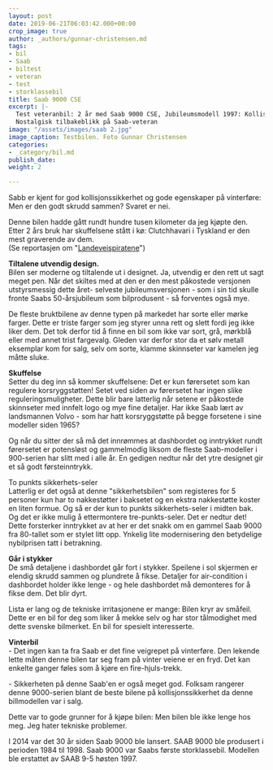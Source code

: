 ```yaml
---
layout: post
date: 2019-06-21T06:03:42.000+00:00
crop_image: true
author: _authors/gunnar-christensen.md
tags:
- bil
- Saab
- biltest
- veteran
- test
- storklassebil
title: Saab 9000 CSE
excerpt: |-
  Test veteranbil: 2 år med Saab 9000 CSE, Jubileumsmodell 1997: Kollisjonssikker vinterbil, men mye unødvendig teknisk tull. Skuffelsene har stått i kø.
  Nostalgisk tilbakeblikk på Saab-veteran
image: "/assets/images/saab 2.jpg"
image_caption: Testbilen. Foto Gunnar Christensen
categories:
- _category/bil.md
publish_date: 
weight: 2

---
```

Sabb er kjent for god kollisjonssikkerhet og gode egenskaper på vinterføre: Men er den godt skrudd sammen? Svaret er nei.

Denne bilen hadde gått rundt hundre tusen kilometer da jeg kjøpte den. Etter 2 års bruk har skuffelsene stått i kø: Clutchhavari i Tyskland er den mest graverende av dem.  
(Se reportasjen om "[Landeveispiratene](http://www.helping.no/landeveispiratene.htm)")

**Tiltalene utvendig design.**  
Bilen ser moderne og tiltalende ut i designet. Ja, utvendig er den rett ut sagt meget pen. Når det skiltes med at den er den mest påkostede versjonen utstyrsmessig dette året- selveste jubileumsversjonen - som i sin tid skulle fronte Saabs 50-årsjubileum som bilprodusent - så forventes også mye.

De fleste bruktbilene av denne typen på markedet har sorte eller mørke farger. Dette er triste farger som jeg styrer unna rett og slett fordi jeg ikke liker dem. Det tok derfor tid å finne en bil som ikke var sort, grå, mørkblå eller med annet trist fargevalg. Gleden var derfor stor da et sølv metall eksemplar kom for salg, selv om sorte, klamme skinnseter var kamelen jeg måtte sluke.

**Skuffelse**  
Setter du deg inn så kommer skuffelsene: Det er kun førersetet som kan regulere korsryggstøtten! Setet ved siden av førersetet har ingen slike reguleringsmuligheter. Dette blir bare latterlig når setene er påkostede skinnseter med innfelt logo og mye fine detaljer. Har ikke Saab lært av landsmannen Volvo - som har hatt korsryggstøtte på begge forsetene i sine modeller siden 1965?

Og når du sitter der så må det innrømmes at dashbordet og inntrykket rundt førersetet er potensløst og gammelmodig liksom de fleste Saab-modeller i 900-serien har slitt med i alle år. En gedigen nedtur når det ytre designet gir et så godt førsteinntrykk.

To punkts sikkerhets-seler  
Latterlig er det også at denne "sikkerhetsbilen" som registeres for 5 personer kun har to nakkestøtter i baksetet og en ekstra nakkestøtte koster en liten formue. Og så er der kun to punkts sikkerhets-seler i midten bak. Og det er ikke mulig å ettermontere tre-punkts-seler. Det er nedtur det! Dette forsterker inntrykket av at her er det snakk om en gammel Saab 9000 fra 80-tallet som er stylet litt opp. Ynkelig lite modernisering den betydelige nybilprisen tatt i betrakning.

**Går i stykker**  
De små detaljene i dashbordet går fort i stykker. Speilene i sol skjermen er elendig skrudd sammen og plundrete å fikse. Detaljer for air-condition i dashbordet holder ikke lenge - og hele dashbordet må demonteres for å fikse dem. Det blir dyrt.

Lista er lang og de tekniske irritasjonene er mange: Bilen kryr av småfeil. Dette er en bil for deg som liker å mekke selv og har stor tålmodighet med dette svenske bilmerket. En bil for spesielt interesserte.

**Vinterbil**  
\- Det ingen kan ta fra Saab er det fine veigrepet på vinterføre. Den lekende lette måten denne bilen tar seg fram på vinter veiene er en fryd. Det kan enkelte ganger føles som å kjøre en fire-hjuls-trekk.

\- Sikkerheten på denne Saab'en er også meget god. Folksam rangerer denne 9000-serien blant de beste bilene på kollisjonssikkerhet da denne billmodellen var i salg.

Dette var to gode grunner for å kjøpe bilen: Men bilen ble ikke lenge hos meg. Jeg hater tekniske problemer.

I 2014 var det 30 år siden Saab 9000 ble lansert. SAAB 9000 ble produsert i perioden 1984 til 1998. Saab 9000 var Saabs første storklassebil. Modellen ble erstattet av SAAB 9-5 høsten 1997.